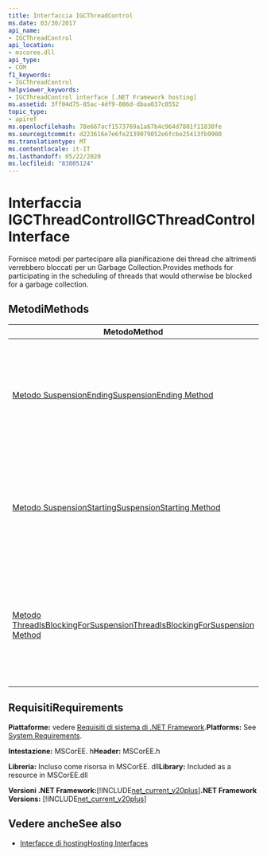 ```yaml
---
title: Interfaccia IGCThreadControl
ms.date: 03/30/2017
api_name:
- IGCThreadControl
api_location:
- mscoree.dll
api_type:
- COM
f1_keywords:
- IGCThreadControl
helpviewer_keywords:
- IGCThreadControl interface [.NET Framework hosting]
ms.assetid: 3ff04d75-85ac-4df9-886d-dbaa037c0552
topic_type:
- apiref
ms.openlocfilehash: 78e667acf1573769a1a67b4c964d7801f11838fe
ms.sourcegitcommit: d223616e7e6fe2139079052e6fcbe25413fb9900
ms.translationtype: MT
ms.contentlocale: it-IT
ms.lasthandoff: 05/22/2020
ms.locfileid: "83805124"
---
```

# <a name="igcthreadcontrol-interface"></a><span data-ttu-id="5b56d-102">Interfaccia IGCThreadControl</span><span class="sxs-lookup"><span data-stu-id="5b56d-102">IGCThreadControl Interface</span></span>
<span data-ttu-id="5b56d-103">Fornisce metodi per partecipare alla pianificazione dei thread che altrimenti verrebbero bloccati per un Garbage Collection.</span><span class="sxs-lookup"><span data-stu-id="5b56d-103">Provides methods for participating in the scheduling of threads that would otherwise be blocked for a garbage collection.</span></span>  
  
## <a name="methods"></a><span data-ttu-id="5b56d-104">Metodi</span><span class="sxs-lookup"><span data-stu-id="5b56d-104">Methods</span></span>  
  
|<span data-ttu-id="5b56d-105">Metodo</span><span class="sxs-lookup"><span data-stu-id="5b56d-105">Method</span></span>|<span data-ttu-id="5b56d-106">Descrizione</span><span class="sxs-lookup"><span data-stu-id="5b56d-106">Description</span></span>|  
|------------|-----------------|  
|[<span data-ttu-id="5b56d-107">Metodo SuspensionEnding</span><span class="sxs-lookup"><span data-stu-id="5b56d-107">SuspensionEnding Method</span></span>](igcthreadcontrol-suspensionending-method.md)|<span data-ttu-id="5b56d-108">Notifica all'host che il Runtime sta riprendendo i thread dopo una Garbage Collection o un'altra sospensione.</span><span class="sxs-lookup"><span data-stu-id="5b56d-108">Notifies the host that the runtime is resuming threads after a garbage collection or other suspension.</span></span>|  
|[<span data-ttu-id="5b56d-109">Metodo SuspensionStarting</span><span class="sxs-lookup"><span data-stu-id="5b56d-109">SuspensionStarting Method</span></span>](igcthreadcontrol-suspensionstarting-method.md)|<span data-ttu-id="5b56d-110">Notifica all'host che il Runtime sta iniziando una sospensione di thread per un Garbage Collection o un'altra sospensione.</span><span class="sxs-lookup"><span data-stu-id="5b56d-110">Notifies the host that the runtime is beginning a thread suspension for a garbage collection or other suspension.</span></span>|  
|[<span data-ttu-id="5b56d-111">Metodo ThreadIsBlockingForSuspension</span><span class="sxs-lookup"><span data-stu-id="5b56d-111">ThreadIsBlockingForSuspension Method</span></span>](igcthreadcontrol-threadisblockingforsuspension-method.md)|<span data-ttu-id="5b56d-112">Notifica all'host che il thread che effettua la chiamata sta per essere bloccato, ad esempio per un Garbage Collection o un'altra sospensione.</span><span class="sxs-lookup"><span data-stu-id="5b56d-112">Notifies the host that the thread making the call is about to block, perhaps for a garbage collection or other suspension.</span></span>|  
  
## <a name="requirements"></a><span data-ttu-id="5b56d-113">Requisiti</span><span class="sxs-lookup"><span data-stu-id="5b56d-113">Requirements</span></span>  
 <span data-ttu-id="5b56d-114">**Piattaforme:** vedere [Requisiti di sistema di .NET Framework](../../get-started/system-requirements.md).</span><span class="sxs-lookup"><span data-stu-id="5b56d-114">**Platforms:** See [System Requirements](../../get-started/system-requirements.md).</span></span>  
  
 <span data-ttu-id="5b56d-115">**Intestazione:** MSCorEE. h</span><span class="sxs-lookup"><span data-stu-id="5b56d-115">**Header:** MSCorEE.h</span></span>  
  
 <span data-ttu-id="5b56d-116">**Libreria:** Incluso come risorsa in MSCorEE. dll</span><span class="sxs-lookup"><span data-stu-id="5b56d-116">**Library:** Included as a resource in MSCorEE.dll</span></span>  
  
 <span data-ttu-id="5b56d-117">**Versioni .NET Framework:**[!INCLUDE[net_current_v20plus](../../../../includes/net-current-v20plus-md.md)]</span><span class="sxs-lookup"><span data-stu-id="5b56d-117">**.NET Framework Versions:** [!INCLUDE[net_current_v20plus](../../../../includes/net-current-v20plus-md.md)]</span></span>  
  
## <a name="see-also"></a><span data-ttu-id="5b56d-118">Vedere anche</span><span class="sxs-lookup"><span data-stu-id="5b56d-118">See also</span></span>

- [<span data-ttu-id="5b56d-119">Interfacce di hosting</span><span class="sxs-lookup"><span data-stu-id="5b56d-119">Hosting Interfaces</span></span>](hosting-interfaces.md)

